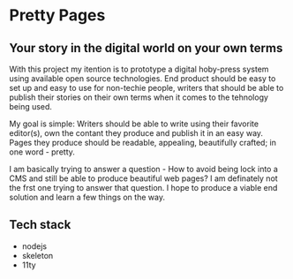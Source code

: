 # Pretty Pages
## Your story in the digital world on your own terms

With this project my itention is to prototype a digital hoby-press system using available open source technologies. 
End product should be easy to set up and easy to use for non-techie people, writers that should be able to publish their stories on their own terms when it comes to the tehnology being used. 

My goal is simple: Writers should be able to write using their favorite editor(s), own the contant they produce and publish it in an easy way. Pages they produce should be readable, appealing, beautifully crafted; in one word - pretty.

I am basically trying to answer a question - How to avoid being lock into a CMS and still be able to produce beautiful web pages? I am definately not the frst one trying to answer that question. I hope to produce a viable end solution and learn a few things on the way. 

## Tech stack
- nodejs
- skeleton
- 11ty
